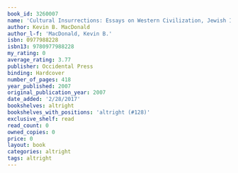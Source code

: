 ```yaml
---
book_id: 3260007
name: 'Cultural Insurrections: Essays on Western Civilization, Jewish Influence, and Anti-Semitism'
author: Kevin B. MacDonald
author_l-f: 'MacDonald, Kevin B.'
isbn: 0977988228
isbn13: 9780977988228
my_rating: 0
average_rating: 3.77
publisher: Occidental Press
binding: Hardcover
number_of_pages: 418
year_published: 2007
original_publication_year: 2007
date_added: '2/28/2017'
bookshelves: altright
bookshelves_with_positions: 'altright (#128)'
exclusive_shelf: read
read_count: 0
owned_copies: 0
price: 0
layout: book
categories: altright
tags: altright
---
```

